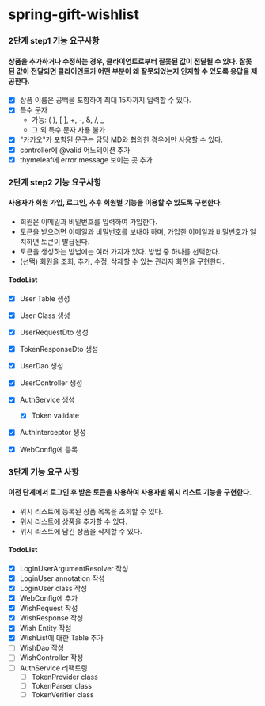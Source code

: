 # spring-gift-wishlist

### 2단계 step1 기능 요구사항
#### 상품을 추가하거나 수정하는 경우, 클라이언트로부터 잘못된 값이 전달될 수 있다. 잘못된 값이 전달되면 클라이언트가 어떤 부분이 왜 잘못되었는지 인지할 수 있도록 응답을 제공한다.

- [x] 상품 이름은 공백을 포함하여 최대 15자까지 입력할 수 있다.
- [x] 특수 문자
  - 가능: ( ), [ ], +, -, &, /, _
  - 그 외 특수 문자 사용 불가
- [x] "카카오"가 포함된 문구는 담당 MD와 협의한 경우에만 사용할 수 있다.
- [x] controller에 @valid 어노테이션 추가
- [x] thymeleaf에 error message 보이는 곳 추가

### 2단계 step2 기능 요구사항
#### 사용자가 회원 가입, 로그인, 추후 회원별 기능을 이용할 수 있도록 구현한다.
- 회원은 이메일과 비밀번호를 입력하여 가입한다.
- 토큰을 받으려면 이메일과 비밀번호를 보내야 하며, 가입한 이메일과 비밀번호가 일치하면 토큰이 발급된다.
- 토큰을 생성하는 방법에는 여러 가지가 있다. 방법 중 하나를 선택한다.
- (선택) 회원을 조회, 추가, 수정, 삭제할 수 있는 관리자 화면을 구현한다.

#### TodoList
- [x] User Table 생성
- [x] User Class 생성
- [x] UserRequestDto 생성
- [x] TokenResponseDto 생성
- [x] UserDao 생성
- [x] UserController 생성
- [x] AuthService 생성
  - [x] Token validate
- [x] AuthInterceptor 생성
- [x] WebConfig에 등록


### 3단계 기능 요구 사항
#### 이전 단계에서 로그인 후 받은 토큰을 사용하여 사용자별 위시 리스트 기능을 구현한다.
- 위시 리스트에 등록된 상품 목록을 조회할 수 있다.
- 위시 리스트에 상품을 추가할 수 있다.
- 위시 리스트에 담긴 상품을 삭제할 수 있다.

#### TodoList
- [x] LoginUserArgumentResolver 작성
- [x] LoginUser annotation 작성
- [x] LoginUser class 작성
- [x] WebConfig에 추가
- [x] WishRequest 작성
- [x] WishResponse 작성
- [x] Wish Entity 작성
- [x] WishList에 대한 Table 추가
- [ ] WishDao 작성
- [ ] WishController 작성
- [ ] AuthService 리팩토링
  - [ ] TokenProvider class
  - [ ] TokenParser class
  - [ ] TokenVerifier class
